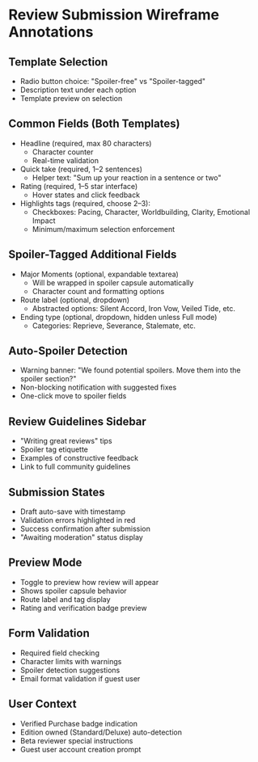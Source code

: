 # Review Submission Wireframe Annotations

## Template Selection
- Radio button choice: "Spoiler-free" vs "Spoiler-tagged" 
- Description text under each option
- Template preview on selection

## Common Fields (Both Templates)
- Headline (required, max 80 characters)
  - Character counter
  - Real-time validation
- Quick take (required, 1–2 sentences)
  - Helper text: "Sum up your reaction in a sentence or two"
- Rating (required, 1–5 star interface)
  - Hover states and click feedback
- Highlights tags (required, choose 2–3):
  - Checkboxes: Pacing, Character, Worldbuilding, Clarity, Emotional Impact
  - Minimum/maximum selection enforcement

## Spoiler-Tagged Additional Fields
- Major Moments (optional, expandable textarea)
  - Will be wrapped in spoiler capsule automatically
  - Character count and formatting options
- Route label (optional, dropdown)
  - Abstracted options: Silent Accord, Iron Vow, Veiled Tide, etc.
- Ending type (optional, dropdown, hidden unless Full mode)
  - Categories: Reprieve, Severance, Stalemate, etc.

## Auto-Spoiler Detection
- Warning banner: "We found potential spoilers. Move them into the spoiler section?"
- Non-blocking notification with suggested fixes
- One-click move to spoiler fields

## Review Guidelines Sidebar
- "Writing great reviews" tips
- Spoiler tag etiquette
- Examples of constructive feedback
- Link to full community guidelines

## Submission States
- Draft auto-save with timestamp
- Validation errors highlighted in red
- Success confirmation after submission
- "Awaiting moderation" status display

## Preview Mode
- Toggle to preview how review will appear
- Shows spoiler capsule behavior
- Route label and tag display
- Rating and verification badge preview

## Form Validation
- Required field checking
- Character limits with warnings
- Spoiler detection suggestions
- Email format validation if guest user

## User Context
- Verified Purchase badge indication
- Edition owned (Standard/Deluxe) auto-detection  
- Beta reviewer special instructions
- Guest user account creation prompt